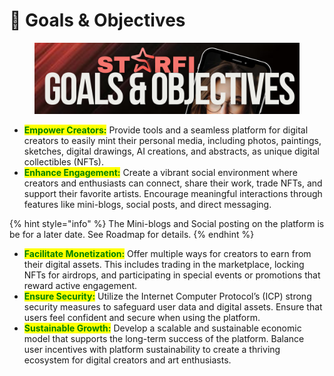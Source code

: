 # 🎯 Goals & Objectives

<figure><img src="../.gitbook/assets/4.png" alt=""><figcaption></figcaption></figure>

* <mark style="color:green;">**Empower Creators:**</mark> Provide tools and a seamless platform for digital creators to easily mint their personal media, including photos, paintings, sketches, digital drawings, AI creations, and abstracts, as unique digital collectibles (NFTs).
* <mark style="color:green;">**Enhance Engagement:**</mark> Create a vibrant social environment where creators and enthusiasts can connect, share their work, trade NFTs, and support their favorite artists. Encourage meaningful interactions through features like mini-blogs, social posts, and direct messaging.

{% hint style="info" %}
The Mini-blogs and Social posting on the platform is be for a later date. See Roadmap for details.
{% endhint %}

* <mark style="color:green;">**Facilitate Monetization:**</mark> Offer multiple ways for creators to earn from their digital assets. This includes trading in the marketplace, locking NFTs for airdrops, and participating in special events or promotions that reward active engagement.
* <mark style="color:green;">**Ensure Security:**</mark> Utilize the Internet Computer Protocol’s (ICP) strong security measures to safeguard user data and digital assets. Ensure that users feel confident and secure when using the platform.
* <mark style="color:green;">**Sustainable Growth:**</mark> Develop a scalable and sustainable economic model that supports the long-term success of the platform. Balance user incentives with platform sustainability to create a thriving ecosystem for digital creators and art enthusiasts.
